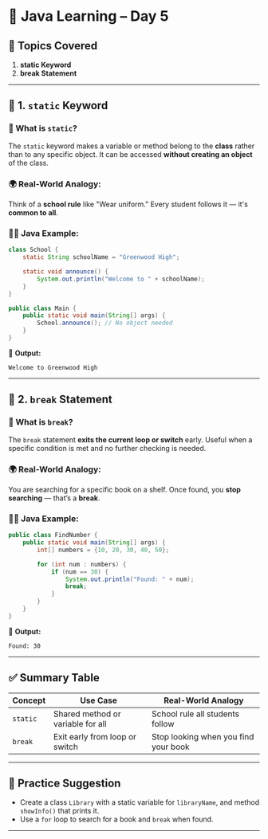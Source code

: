 # 🧠 Java Learning – Day 5

## 📘 Topics Covered
1. **static Keyword**
2. **break Statement**

---

## 🔹 1. `static` Keyword

### 🔸 What is `static`?
The `static` keyword makes a variable or method belong to the **class** rather than to any specific object. It can be accessed **without creating an object** of the class.

### 🌍 Real-World Analogy:
Think of a **school rule** like "Wear uniform." Every student follows it — it's **common to all**.

### 🧑‍💻 Java Example:

```java
class School {
    static String schoolName = "Greenwood High";

    static void announce() {
        System.out.println("Welcome to " + schoolName);
    }
}

public class Main {
    public static void main(String[] args) {
        School.announce(); // No object needed
    }
}
```

🧠 **Output:**
```
Welcome to Greenwood High
```

---

## 🔹 2. `break` Statement

### 🔸 What is `break`?
The `break` statement **exits the current loop or switch** early. Useful when a specific condition is met and no further checking is needed.

### 🌍 Real-World Analogy:
You are searching for a specific book on a shelf. Once found, you **stop searching** — that’s a **break**.

### 🧑‍💻 Java Example:

```java
public class FindNumber {
    public static void main(String[] args) {
        int[] numbers = {10, 20, 30, 40, 50};

        for (int num : numbers) {
            if (num == 30) {
                System.out.println("Found: " + num);
                break;
            }
        }
    }
}
```

🧠 **Output:**
```
Found: 30
```

---

## ✅ Summary Table

| Concept       | Use Case                               | Real-World Analogy                       |
|---------------|------------------------------------------|------------------------------------------|
| `static`      | Shared method or variable for all        | School rule all students follow          |
| `break`       | Exit early from loop or switch           | Stop looking when you find your book     |

---

## 📌 Practice Suggestion

- Create a class `Library` with a static variable for `libraryName`, and method `showInfo()` that prints it.
- Use a `for` loop to search for a book and `break` when found.

---
